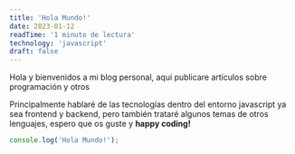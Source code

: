 ```yaml
---
title: 'Hola Mundo!'
date: 2023-01-12
readTime: '1 minuto de lectura'
technology: 'javascript'
draft: false
---
```


Hola y bienvenidos a mi blog personal, aquí publicare artículos sobre programación y otros

Principalmente hablaré de las tecnologías dentro del entorno javascript ya sea frontend y backend, pero también trataré algunos temas de otros lenguajes, espero que os guste y **happy coding!**

```javascript
console.log('Hola Mundo!');
```
